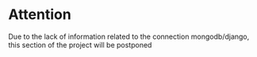# Attention

Due to the lack of information related to the connection mongodb/django, this section of the project will be postponed